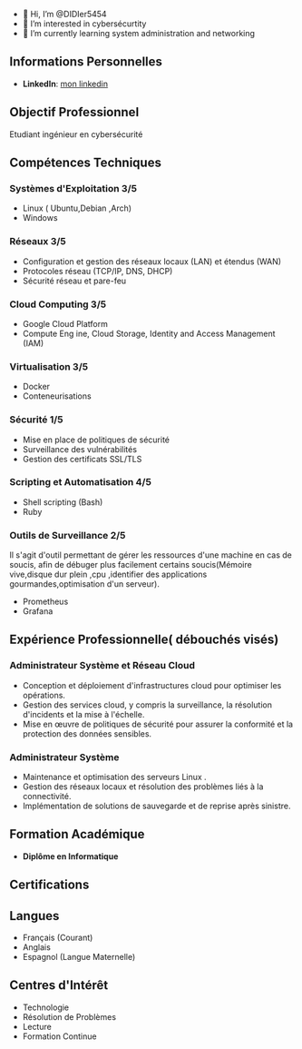 - 👋 Hi, I’m @DIDIer5454
- 👀 I’m interested in cybersécurtity
- 🌱 I’m currently learning system administration and networking 


<!---
- 💞️ I’m looking to collaborate on ...
- 📫 How to reach me ...
DIDIer5454/DIDIer5454 is a ✨ special ✨ repository because its `README.md` (this file) appears on your GitHub profile.
You can click the Preview link to take a look at your changes.
--->
## Informations Personnelles

- **LinkedIn**: [mon linkedin](https://www.linkedin.com/in/rafael-didier-menene-akoo-obono-2a3929264/)

## Objectif Professionnel
Etudiant ingénieur en cybersécurité 
## Compétences Techniques
### Systèmes d'Exploitation  3/5
- Linux ( Ubuntu,Debian ,Arch)
- Windows

### Réseaux 3/5
- Configuration et gestion des réseaux locaux (LAN) et étendus (WAN)
- Protocoles réseau (TCP/IP, DNS, DHCP)
- Sécurité réseau et pare-feu

### Cloud Computing 3/5
- Google Cloud Platform
- Compute Eng ine, Cloud Storage, Identity and Access Management (IAM)
### Virtualisation 3/5
- Docker
- Conteneurisations
### Sécurité 1/5
- Mise en place de politiques de sécurité
- Surveillance des vulnérabilités
- Gestion des certificats SSL/TLS

### Scripting et Automatisation 4/5
- Shell scripting (Bash)
- Ruby 
### Outils de Surveillance 2/5
Il s'agit d'outil permettant de gérer les ressources d'une machine en cas de soucis, afin de débuger plus facilement certains soucis(Mémoire vive,disque dur plein ,cpu ,identifier des applications gourmandes,optimisation d'un serveur). 
- Prometheus
- Grafana

## Expérience Professionnelle( débouchés visés)

### Administrateur Système et Réseau Cloud 
- Conception et déploiement d'infrastructures cloud pour optimiser les opérations.
- Gestion des services cloud, y compris la surveillance, la résolution d'incidents et la mise à l'échelle.
- Mise en œuvre de politiques de sécurité pour assurer la conformité et la protection des données sensibles.

### Administrateur Système 
- Maintenance et optimisation des serveurs Linux .
- Gestion des réseaux locaux et résolution des problèmes liés à la connectivité.
- Implémentation de solutions de sauvegarde et de reprise après sinistre.

## Formation Académique
- **Diplôme en Informatique**

## Certifications


## Langues
- Français (Courant)
- Anglais
- Espagnol (Langue Maternelle)

## Centres d'Intérêt
- Technologie
- Résolution de Problèmes
- Lecture
- Formation Continue

